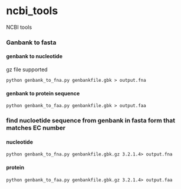 # ncbi_tools
NCBI tools


### Ganbank to fasta
#### genbank to nucleotide
gz file supported
```
python genbank_to_fna.py genbankfile.gbk > output.fna
```
#### genbank to protein sequence
```
python genbank_to_faa.py genbankfile.gbk > output.faa
```

### find nucloetide sequence from genbank in fasta form that matches EC number
#### nucleotide
```
python genbank_to_fna.py genbankfile.gbk.gz 3.2.1.4> output.fna
```

#### protein
```
python genbank_to_faa.py genbankfile.gbk.gz 3.2.1.4> output.faa
```